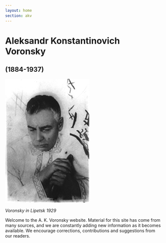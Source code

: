 ```yaml
---
layout: home
section: akv
---
```

# Aleksandr Konstantinovich Voronsky
## (1884-1937)


![](Images/Photos/AKVLipetsk400.jpg "Voronsky in Lipetsk 1929")

*Voronsky in Lipetsk 1929*


Welcome to the A. K. Voronsky website. Material for this site has come from many sources,
and we are constantly adding new information as it becomes available. We encourage corrections,
contributions and suggestions from our readers.



